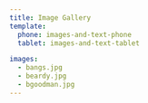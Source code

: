 ```yaml
---
title: Image Gallery
template:
  phone: images-and-text-phone
  tablet: images-and-text-tablet

images:
  - bangs.jpg
  - beardy.jpg
  - bgoodman.jpg
---
```

